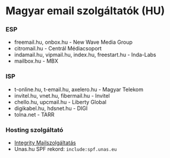 # Magyar email szolgáltatók (HU)

### ESP

- freemail.hu, onbox.hu - New Wave Media Group
- citromail.hu - Centrál Médiacsoport
- indamail.hu, vipmail.hu, index.hu, freestart.hu - Inda-Labs
- mailbox.hu - MBX

### ISP

- t-online.hu, t-email.hu, axelero.hu - Magyar Telekom
- invitel.hu, vnet.hu, fibermail.hu - Invitel
- chello.hu, upcmail.hu - Liberty Global
- digikabel.hu, hdsnet.hu - DIGI
- tolna.net - TARR

### Hosting szolgáltató

- [Integrity Mailszolgáltatás](https://integrity.hu/mailszolgaltatas/)
- Unas.hu SPF rekord: `include:spf.unas.eu`
